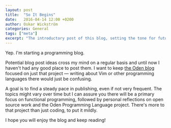 ```yaml
---
layout: post
title:  "So It Begins"
date:   2016-04-14 12:00 +0200
author: Oskar Wickström
categories: General
tags: ["meta"]
excerpt: "The introductory post of this blog, setting the tone for future posts."
---
```


Yep. I'm starting a programming blog.

Potential blog post ideas cross my mind on a regular basis and until now I
haven't had any good place to post them. I want to keep [the Oden
blog](http://oden-lang.org/blog/) focused on just that project &mdash; writing
about Vim or other programming languages there would just be confusing.

A goal is to find a steady pace in publishing, even if not very frequent. The
topics might vary over time but I can assure you there will be a primary focus
on functional programming, followed by personal reflections on open source work
and the Oden Programming Language project. There's more to that project than
just coding, to put it mildly.

I hope you will enjoy the blog and keep reading!
